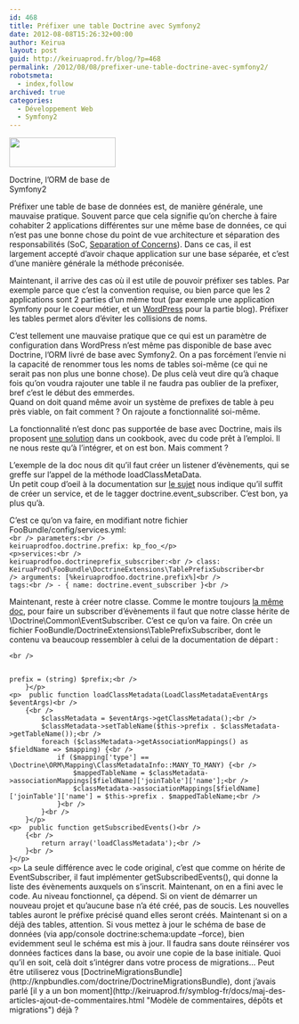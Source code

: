 ```yaml
---
id: 468
title: Préfixer une table Doctrine avec Symfony2
date: 2012-08-08T15:26:32+00:00
author: Keirua
layout: post
guid: http://keiruaprod.fr/blog/?p=468
permalink: /2012/08/08/prefixer-une-table-doctrine-avec-symfony2/
robotsmeta:
  - index,follow
archived: true
categories:
  - Développement Web
  - Symfony2
---
```

<div id="attachment_469" style="width: 201px" class="wp-caption alignright">
  <a href="http://www.doctrine-project.org/"><img class="size-full wp-image-469" title="Logo doctrine" src="http://keiruaprod.fr/blog/wp-content/uploads/2012/08/doctrine_logo.png" alt="" width="191" height="53" /></a>
  
  <p class="wp-caption-text">
    Doctrine, l&rsquo;ORM de base de Symfony2
  </p>
</div>

Préfixer une table de base de données est, de manière générale, une mauvaise pratique. Souvent parce que cela signifie qu&rsquo;on cherche à faire cohabiter 2 applications différentes sur une même base de données, ce qui n&rsquo;est pas une bonne chose du point de vue architecture et séparation des responsabilités (SoC, [Separation of Concerns](http://aspiringcraftsman.com/2008/01/03/art-of-separation-of-concerns/)). Dans ce cas, il est largement accepté d&rsquo;avoir chaque application sur une base séparée, et c&rsquo;est d&rsquo;une manière générale la méthode préconisée.

Maintenant, il arrive des cas où il est utile de pouvoir préfixer ses tables. Par exemple parce que c&rsquo;est la convention requise, ou bien parce que les 2 applications sont 2 parties d&rsquo;un même tout (par exemple une application Symfony pour le coeur métier, et un [WordPress](www.wordpress.com) pour la partie blog). Préfixer les tables permet alors d&rsquo;éviter les collisions de noms.

<!--more-->

C&rsquo;est tellement une mauvaise pratique que ce qui est un paramètre de configuration dans WordPress n&rsquo;est même pas disponible de base avec Doctrine, l&rsquo;ORM livré de base avec Symfony2. On a pas forcément l&rsquo;envie ni la capacité de renommer tous les noms de tables soi-même (ce qui ne serait pas non plus une bonne chose). De plus celà veut dire qu&rsquo;à chaque fois qu&rsquo;on voudra rajouter une table il ne faudra pas oublier de la prefixer, bref c&rsquo;est le début des emmerdes.  
Quand on doit quand même avoir un système de prefixes de table à peu près viable, on fait comment ? On rajoute a fonctionnalité soi-même.

La fonctionnalité n&rsquo;est donc pas supportée de base avec Doctrine, mais ils proposent [une solution](http://docs.doctrine-project.org/projects/doctrine-orm/en/2.0.x/cookbook/sql-table-prefixes.html) dans un cookbook, avec du code prêt à l&#8217;emploi. Il ne nous reste qu&rsquo;à l&rsquo;intégrer, et on est bon. Mais comment ?

L&rsquo;exemple de la doc nous dit qu&rsquo;il faut créer un listener d&rsquo;évènements, qui se greffe sur l&rsquo;appel de la méthode loadClassMetaData.  
Un petit coup d&rsquo;oeil à la documentation sur [le sujet](http://symfony.com/doc/current/cookbook/doctrine/event_listeners_subscribers.html) nous indique qu&rsquo;il suffit de créer un service, et de le tagger doctrine.event_subscriber. C&rsquo;est bon, ya plus qu&rsquo;à.

C&rsquo;est ce qu&rsquo;on va faire, en modifiant notre fichier FooBundle/config/services.yml:  
<code lang="yaml">&lt;br />
parameters:&lt;br />
    keiruaprodfoo.doctrine.prefix: kp_foo_&lt;/p>
&lt;p>services:&lt;br />
    keiruaprodfoo.doctrineprefix_subscriber:&lt;br />
        class: KeiruaProd\FooBundle\DoctrineExtensions\TablePrefixSubscriber&lt;br />
        arguments: [%keiruaprodfoo.doctrine.prefix%]&lt;br />
        tags:&lt;br />
            - { name: doctrine.event_subscriber }&lt;br />
</code>

Maintenant, reste à créer notre classe. Comme le montre toujours [la même doc](http://docs.doctrine-project.org/projects/doctrine-orm/en/2.1/reference/events.html#the-event-system), pour faire un subscriber d&rsquo;évènements il faut que notre classe hérite de \Doctrine\Common\EventSubscriber. C&rsquo;est ce qu&rsquo;on va faire. On crée un fichier FooBundle/DoctrineExtensions\TablePrefixSubscriber, dont le contenu va beaucoup ressembler à celui de la documentation de départ :

<code lang="php">&lt;br />
<?php

namespace KeiruaProd\FooBundle\DoctrineExtensions;
use \Doctrine\ORM\Event\LoadClassMetadataEventArgs;

class TablePrefixSubscriber implements \Doctrine\Common\EventSubscriber
{
    protected $prefix = '';

    public function __construct($prefix)
    {
        $this->prefix = (string) $prefix;&lt;br />
    }&lt;/p>
&lt;p>	public function loadClassMetadata(LoadClassMetadataEventArgs $eventArgs)&lt;br />
    {&lt;br />
        $classMetadata = $eventArgs->getClassMetadata();&lt;br />
        $classMetadata->setTableName($this->prefix . $classMetadata->getTableName());&lt;br />
        foreach ($classMetadata->getAssociationMappings() as $fieldName => $mapping) {&lt;br />
            if ($mapping['type'] == \Doctrine\ORM\Mapping\ClassMetadataInfo::MANY_TO_MANY) {&lt;br />
                $mappedTableName = $classMetadata->associationMappings[$fieldName]['joinTable']['name'];&lt;br />
                $classMetadata->associationMappings[$fieldName]['joinTable']['name'] = $this->prefix . $mappedTableName;&lt;br />
            }&lt;br />
        }&lt;br />
    }&lt;/p>
&lt;p>	public function getSubscribedEvents()&lt;br />
    {&lt;br />
        return array('loadClassMetadata');&lt;br />
    }&lt;br />
}&lt;/p>
&lt;p></code>

La seule différence avec le code original, c&rsquo;est que comme on hérite de EventSubscriber, il faut implémenter getSubscribedEvents(), qui donne la liste des évènements auxquels on s&rsquo;inscrit.

Maintenant, on en a fini avec le code. Au niveau fonctionnel, ça dépend. Si on vient de démarrer un nouveau projet et qu&rsquo;aucune base n&rsquo;a été créé, pas de soucis. Les nouvelles tables auront le préfixe précisé quand elles seront créés.  
Maintenant si on a déjà des tables, attention. Si vous mettez à jour le schéma de base de données (via app/console doctrine:schema:update &#8211;force), bien evidemment seul le schéma est mis à jour. Il faudra sans doute réinsérer vos données factices dans la base, ou avoir une copie de la base initiale. Quoi qu&rsquo;il en soit, celà doit s&rsquo;intégrer dans votre process de migrations&#8230; Peut être utiliserez vous [DoctrineMigrationsBundle](http://knpbundles.com/doctrine/DoctrineMigrationsBundle), dont j&rsquo;avais parlé [il y a un bon moment](http://keiruaprod.fr/symblog-fr/docs/maj-des-articles-ajout-de-commentaires.html "Modèle de commentaires, dépôts et migrations") déjà ?